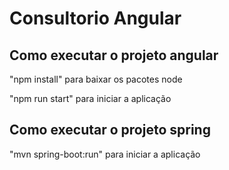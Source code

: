 # Consultorio Angular

## Como executar o projeto angular

"npm install" para baixar os pacotes node

"npm run start" para iniciar a aplicação

## Como executar o projeto spring

"mvn spring-boot:run" para iniciar a aplicação
